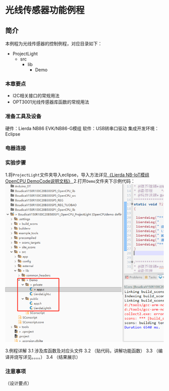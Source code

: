 # 光线传感器功能例程

## 简介

本例程为光线传感器的控制例程，对应目录如下：

- ProjectLight
  - src
    - lib
      - Demo

### 本章要点

- I2C相关接口的常规用法
- OPT3001光线传感器库函数的常规用法

### 准备工具及设备

硬件：Lierda NB86 EVK/NB86-G模组
软件：USB转串口驱动
集成开发环境：Eclipse

### 电器连接


### 实验步骤
1.将`ProjectLight`文件夹导入eclipse，导入方法详见[《Lierda NB-IoT模组 OpenCPU DemoCode说明文档》
](../../Doc/基本资料/Lierda_NB-IoT模组OpenCPU_DEMO说明文档V1.8_190403.pdf)
2.打开`Demo`文件夹下示例代码：
![示例代码](../../Picture/图示例代码.png)

3.例程详解
3.1 涉及库函数及对应头文件
3.2 （贴代码，讲解功能函数）
3.3 （编译并烧写详见。。。。）
3.4 （结果展示）

### 注意事项
（设计要点）